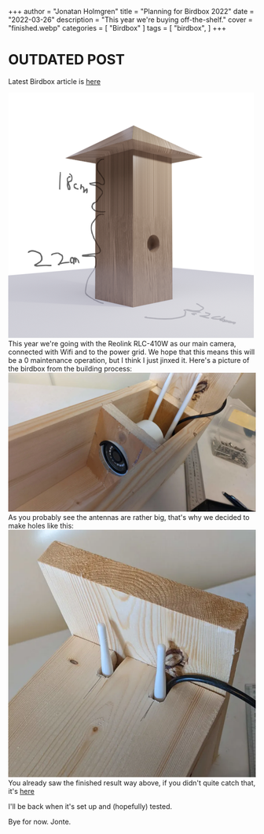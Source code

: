 +++
author = "Jonatan Holmgren"
title = "Planning for Birdbox 2022"
date = "2022-03-26"
description = "This year we're buying off-the-shelf."
cover = "finished.webp"
categories = [
    "Birdbox"
]
tags = [
    "birdbox",
]
+++
# OUTDATED POST
Latest Birdbox article is [here](../birdbox2022)

![Render from Blender](render.png)
This year we're going with the Reolink RLC-410W as our main camera, connected with Wifi and to the power grid. We hope that this means this will be a 0 maintenance operation, but I think I just jinxed it. Here's a picture of the birdbox from the building process:
![image of birdbox](1.webp)
As you probably see the antennas are rather big, that's why we decided to make holes like this:
![image of birdbox](2.webp)
You already saw the finished result way above, if you didn't quite catch that, it's [here](finished.webp)

I'll be back when it's set up and (hopefully) tested.

Bye for now.
Jonte.